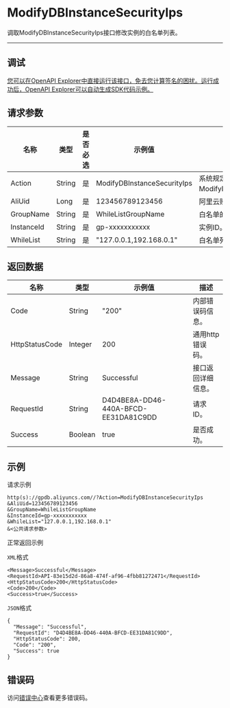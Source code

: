 # ModifyDBInstanceSecurityIps

调取ModifyDBInstanceSecurityIps接口修改实例的白名单列表。

****

## 调试

[您可以在OpenAPI Explorer中直接运行该接口，免去您计算签名的困扰。运行成功后，OpenAPI Explorer可以自动生成SDK代码示例。](https://api.aliyun.com/#product=gpdb&api=ModifyDBInstanceSecurityIps&type=RPC&version=2019-06-20)

## 请求参数

|名称|类型|是否必选|示例值|描述|
|--|--|----|---|--|
|Action|String|是|ModifyDBInstanceSecurityIps|系统规定参数。取值：ModifyDBInstanceSecurityIps。 |
|AliUid|Long|是|123456789123456|阿里云账号ID。 |
|GroupName|String|是|WhileListGroupName|白名单的分组名。 |
|InstanceId|String|是|gp-xxxxxxxxxxx|实例ID。 |
|WhileList|String|是|"127.0.0.1,192.168.0.1"|白名单列表，多个用逗号分隔。 |

## 返回数据

|名称|类型|示例值|描述|
|--|--|---|--|
|Code|String|"200"|内部错误码信息。 |
|HttpStatusCode|Integer|200|通用http错误码。 |
|Message|String|Successful|接口返回详细信息。 |
|RequestId|String|D4D4BE8A-DD46-440A-BFCD-EE31DA81C9DD|请求ID。 |
|Success|Boolean|true|是否成功。 |

## 示例

请求示例

```
http(s)://gpdb.aliyuncs.com//?Action=ModifyDBInstanceSecurityIps
&AliUid=123456789123456
&GroupName=WhileListGroupName
&InstanceId=gp-xxxxxxxxxxx
&WhileList="127.0.0.1,192.168.0.1"
&<公共请求参数>
```

正常返回示例

`XML`格式

```
<Message>Successful</Message>
<RequestId>API-83e15d2d-86a8-474f-af96-4fbb81272471</RequestId>
<HttpStatusCode>200</HttpStatusCode>
<Code>200</Code>
<Success>true</Success>
```

`JSON`格式

```
{
  "Message": "Successful",
  "RequestId": "D4D4BE8A-DD46-440A-BFCD-EE31DA81C9DD",
  "HttpStatusCode": 200,
  "Code": "200",
  "Success": true
}
```

## 错误码

访问[错误中心](https://error-center.alibabacloud.com/status/product/gpdb)查看更多错误码。

